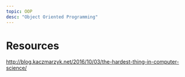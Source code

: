 ```yaml
---
topic: OOP
desc: "Object Oriented Programming"
---
```


# Resources

http://blog.kaczmarzyk.net/2016/10/03/the-hardest-thing-in-computer-science/
